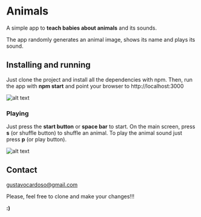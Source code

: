 # Animals
A simple app to **teach babies about animals** and its sounds.

The app randomly generates an animal image, shows its name and plays its sound.

## Installing and running

Just clone the project and install all the dependencies with npm. Then, run the app with **npm start** and point your browser to http://localhost:3000

![alt text](https://raw.githubusercontent.com/gustavocardoso/animals/master/public/images/screenshots/pet-sounds-1.png)

### Playing

Just press the **start button** or **space bar** to start. On the main screen, press **s** (or shuffle button) to shuffle an animal. To play the animal sound just press **p** (or play button).

![alt text](https://raw.githubusercontent.com/gustavocardoso/animals/master/public/images/screenshots/pet-sounds-2.png)

## Contact
[gustavocardoso@gmail.com](mailto://gustavocardoso@gmail.com)

Please, feel free to clone and make your changes!!!

**:)**
